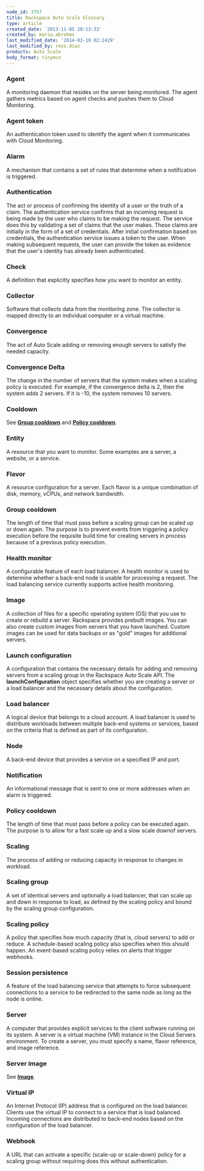 ```yaml
---
node_id: 3757
title: Rackspace Auto Scale Glossary
type: article
created_date: '2013-11-05 20:13:33'
created_by: maria.abrahms
last_modified_date: '2014-03-19 02:2429'
last_modified_by: ross.diaz
products: Auto Scale
body_format: tinymce
---
```


### Agent

A monitoring daemon that resides on the server being monitored. The
agent gathers metrics based on agent checks and pushes them to Cloud
Monitoring.

### Agent token

An authentication token used to identify the agent when it communicates
with Cloud Monitoring.

### Alarm

A mechanism that contains a set of rules that determine when a
notification is triggered.

### Authentication

The act or process of confirming the identity of a user or the truth of
a claim. The authentication service confirms that an incoming request is
being made by the user who claims to be making the request. The service
does this by validating a set of claims that the user makes. These
claims are initially in the form of a set of credentials. After initial
confirmation based on credentials, the authentication service issues a
token to the user. When making subsequent requests, the user can provide
the token as evidence that the user's identity has already been
authenticated.

### Check

A definition that explicitly specifies how you want to monitor an
entity.

### Collector

Software that collects data from the monitoring zone. The collector is
mapped directly to an individual computer or a virtual machine.

### Convergence

The act of Auto Scale adding or removing enough servers to satisfy the
needed capacity.

### Convergence Delta

The change in the number of servers that the system makes when a scaling
policy is executed. For example, if the convergence delta is 2, then the
system adds 2 servers. If it is -10, the system removes 10 servers.

### Cooldown

See **[Group cooldown](#GroupCooldown)** and [**Policy
cooldown**](#PolicyCooldown).

### Entity

A resource that you want to monitor. Some examples are a server, a
website, or a service.

### Flavor

A resource configuration for a server. Each flavor is a unique
combination of disk, memory, vCPUs, and network bandwidth.

### Group cooldown

The length of time that must pass before a scaling group can be scaled
up or down again. The purpose is to prevent events from triggering a
policy execution before the requisite build time for creating servers in
process because of a previous policy execution.

### Health monitor

A configurable feature of each load balancer. A health monitor is used
to determine whether a back-end node is usable for processing a request.
The load balancing service currently supports active health monitoring.

### Image

A collection of files for a specific operating system (OS) that you use
to create or rebuild a server. Rackspace provides prebuilt images. You
can also create custom images from servers that you have launched.
Custom images can be used for data backups or as "gold" images for
additional servers.

### Launch configuration

A configuration that contains the necessary details for adding and
removing servers from a scaling group in the Rackspace Auto Scale API.
The **launchConfiguration** object specifies whether you are creating a
server or a load balancer and the necessary details about the
configuration.

### Load balancer

A logical device that belongs to a cloud account. A load balancer is
used to distribute workloads between multiple back-end systems or
services, based on the criteria that is defined as part of its
configuration.

### Node

A back-end device that provides a service on a specified IP and port.

### Notification

An informational message that is sent to one or more addresses when an
alarm is triggered.

### Policy cooldown

The length of time that must pass before a policy can be executed again.
The purpose is to allow for a fast scale up and a slow scale downof
servers.

### Scaling

The process of adding or reducing capacity in response to changes in
workload.

### Scaling group

A set of identical servers and optionally a load balancer, that can
scale up and down in response to load, as defined by the scaling policy
and bound by the scaling group configuration.

### Scaling policy

A policy that specifies how much capacity (that is, cloud servers) to
add or reduce. A schedule-based scaling policy also specifies when this
should happen. An event-based scaling policy relies on alerts that
trigger webhooks.

### Session persistence

A feature of the load balancing service that attempts to force
subsequent connections to a service to be redirected to the same node as
long as the node is online.

### Server

A computer that provides explicit services to the client software
running on its system. A server is a virtual machine (VM) instance in
the Cloud Servers environment. To create a server, you must specify a
name, flavor reference, and image reference.

### Server image

See [**Image**](#Image).

### Virtual IP

An Internet Protocol (IP) address that is configured on the load
balancer. Clients use the virtual IP to connect to a service that is
load balanced. Incoming connections are distributed to back-end nodes
based on the configuration of the load balancer.

### Webhook

A URL that can activate a specific (scale-up or scale-down) policy for a
scaling group without requiring does this without authentication.


